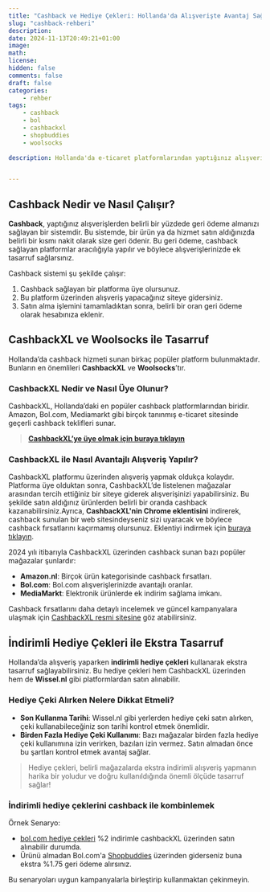 ```yaml
---
title: "Cashback ve Hediye Çekleri: Hollanda'da Alışverişte Avantaj Sağlama Rehberi"
slug: "cashback-rehberi"
description: 
date: 2024-11-13T20:49:21+01:00
image: 
math: 
license: 
hidden: false
comments: false
draft: false
categories:
    - rehber
tags:
    - cashback
    - bol
    - cashbackxl
    - shopbuddies
    - woolsocks
    
description: Hollanda'da e-ticaret platformlarından yaptığınız alışverişlerde belirli bir yüzdede geri ödeme alabileceğinizi biliyor muydunuz? Gelin birlikte bu işin detaylarına göz atalım.


---
```


## Cashback Nedir ve Nasıl Çalışır?
**Cashback**, yaptığınız alışverişlerden belirli bir yüzdede geri ödeme almanızı sağlayan bir sistemdir. Bu sistemde, bir ürün ya da hizmet satın aldığınızda belirli bir kısmı nakit olarak size geri ödenir. Bu geri ödeme, cashback sağlayan platformlar aracılığıyla yapılır ve böylece alışverişlerinizde ek tasarruf sağlarsınız.

Cashback sistemi şu şekilde çalışır:

1. Cashback sağlayan bir platforma üye olursunuz.
2. Bu platform üzerinden alışveriş yapacağınız siteye gidersiniz.
3. Satın alma işlemini tamamladıktan sonra, belirli bir oran geri ödeme olarak hesabınıza eklenir.

## CashbackXL ve Woolsocks ile Tasarruf
Hollanda’da cashback hizmeti sunan birkaç popüler platform bulunmaktadır. Bunların en önemlileri **CashbackXL** ve **Woolsocks**’tır.

### CashbackXL Nedir ve Nasıl Üye Olunur?
CashbackXL, Hollanda’daki en popüler cashback platformlarından biridir. Amazon, Bol.com, Mediamarkt gibi birçok tanınmış e-ticaret sitesinde geçerli cashback teklifleri sunar.

> [**CashbackXL’ye üye olmak için buraya tıklayın**](<placeholder>)

### CashbackXL ile Nasıl Avantajlı Alışveriş Yapılır?
CashbackXL platformu üzerinden alışveriş yapmak oldukça kolaydır. Platforma üye olduktan sonra, CashbackXL’de listelenen mağazalar arasından tercih ettiğiniz bir siteye giderek alışverişinizi yapabilirsiniz. Bu şekilde satın aldığınız ürünlerden belirli bir oranda cashback kazanabilirsiniz.Ayrıca, **CashbackXL'nin Chrome eklentisini** indirerek, cashback sunulan bir web sitesindeyseniz sizi uyaracak ve böylece cashback fırsatlarını kaçırmamış olursunuz. Eklentiyi indirmek için [buraya tıklayın](https://www.cashbackxl.nl/blog/item/cashback-reminder-nooit-meer-een-cashback-missen).

2024 yılı itibarıyla CashbackXL üzerinden cashback sunan bazı popüler mağazalar şunlardır:

- **Amazon.nl**: Birçok ürün kategorisinde cashback fırsatları.
- **Bol.com**: Bol.com alışverişlerinizde avantajlı oranlar.
- **MediaMarkt**: Elektronik ürünlerde ek indirim sağlama imkanı.

Cashback fırsatlarını daha detaylı incelemek ve güncel kampanyalara ulaşmak için [CashbackXL resmi sitesine](https://www.cashbackxl.nl) göz atabilirsiniz.

## İndirimli Hediye Çekleri ile Ekstra Tasarruf
Hollanda’da alışveriş yaparken **indirimli hediye çekleri** kullanarak ekstra tasarruf sağlayabilirsiniz. Bu hediye çekleri hem CashbackXL üzerinden hem de **Wissel.nl** gibi platformlardan satın alınabilir.

### Hediye Çeki Alırken Nelere Dikkat Etmeli?
- **Son Kullanma Tarihi**: Wissel.nl gibi yerlerden hediye çeki satın alırken, çeki kullanabileceğiniz son tarihi kontrol etmek önemlidir.
- **Birden Fazla Hediye Çeki Kullanımı**: Bazı mağazalar birden fazla hediye çeki kullanımına izin verirken, bazıları izin vermez. Satın almadan önce bu şartları kontrol etmek avantaj sağlar.

> Hediye çekleri, belirli mağazalarda ekstra indirimli alışveriş yapmanın harika bir yoludur ve doğru kullanıldığında önemli ölçüde tasarruf sağlar!

### İndirimli hediye çeklerini cashback ile kombinlemek

Örnek Senaryo:

- [bol.com hediye çekleri](https://www.cashbackxl.nl/webshops/bol) %2 indirimle cashbackXL üzerinden satın alınabilir durumda.
- Ürünü almadan Bol.com'a [Shopbuddies](https://www.shopbuddies.nl/cashback/bol-com) üzerinden giderseniz buna ekstra %1.75 geri ödeme alırsınız. 

Bu senaryoları uygun kampanyalarla birleştirip kullanmaktan çekinmeyin.
